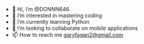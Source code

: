 - 👋 Hi, I’m @DONNN646
- 👀 I’m interested in mastering coding
- 🌱 I’m currently learning Python 
- 💞️ I’m looking to collaborate on mobile applications 
- 📫 How to reach me garyfagan2@gmail.com 

<!---
DONNN646/DONNN646 is a ✨ special ✨ repository because its `README.md` (this file) appears on your GitHub profile.
You can click the Preview link to take a look at your changes.
--->
